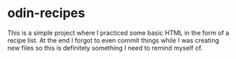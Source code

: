 # odin-recipes
This is a simple project where I practiced some basic HTML in the form of a recipe list. At the end I forgot to even commit things while I was creating new files so this is definitely something I need to remind myself of.